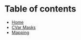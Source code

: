 # Table of contents

* [Home](README.md)
* [CVar Masks](cvar-masks/README.md)
* [Mapping](mapping/README.md)

